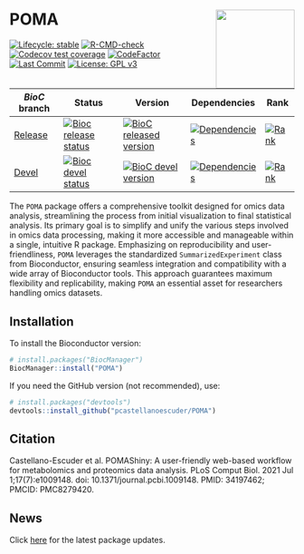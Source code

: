 
# POMA <img src='man/figures/logo.png' align="right" height="139" />

<!-- badges: start -->

[![Lifecycle:
stable](https://img.shields.io/badge/lifecycle-stable-brightgreen.svg)](https://www.tidyverse.org/lifecycle/#stable)
[![R-CMD-check](https://github.com/pcastellanoescuder/POMA/actions/workflows/R-CMD-check.yaml/badge.svg)](https://github.com/pcastellanoescuder/POMA/actions/workflows/R-CMD-check.yaml)
[![Codecov test
coverage](https://codecov.io/gh/pcastellanoescuder/POMA/branch/master/graph/badge.svg)](https://codecov.io/gh/pcastellanoescuder/POMA?branch=master)
[![CodeFactor](https://www.codefactor.io/repository/github/pcastellanoescuder/POMA/badge)](https://www.codefactor.io/repository/github/pcastellanoescuder/POMA)
[![Last
Commit](https://img.shields.io/github/last-commit/pcastellanoescuder/POMA.svg)](https://github.com/pcastellanoescuder/POMA/commits/master)
[![License: GPL
v3](https://img.shields.io/badge/License-GPLv3-blue.svg)](https://www.gnu.org/licenses/gpl-3.0)

| *BioC* branch                                                           | Status                                                                                                                                                  | Version                                                                                                                                            | Dependencies                                                                                                                                         | Rank                                                                                                                         |
|-------------------------------------------------------------------------|---------------------------------------------------------------------------------------------------------------------------------------------------------|----------------------------------------------------------------------------------------------------------------------------------------------------|------------------------------------------------------------------------------------------------------------------------------------------------------|------------------------------------------------------------------------------------------------------------------------------|
| [Release](http://bioconductor.org/packages/release/bioc/html/POMA.html) | [![Bioc release status](https://bioconductor.org/shields/build/release/bioc/POMA.svg)](https://bioconductor.org/checkResults/release/bioc-LATEST/POMA/) | [![BioC released version](https://img.shields.io/badge/release%20version-1.6.0-blue.svg)](https://www.bioconductor.org/packages/POMA)              | [![Dependencies](http://bioconductor.org/shields/dependencies/release/POMA.svg)](http://bioconductor.org/packages/release/bioc/html/POMA.html#since) | [![Rank](http://www.bioconductor.org/shields/downloads/release/POMA.svg)](https://bioconductor.org/packages/stats/bioc/POMA) |
| [Devel](http://bioconductor.org/packages/devel/bioc/html/POMA.html)     | [![Bioc devel status](https://bioconductor.org/shields/build/devel/bioc/POMA.svg)](https://bioconductor.org/checkResults/devel/bioc-LATEST/POMA/)       | [![BioC devel version](https://img.shields.io/badge/devel%20version-1.8.53-blue.svg)](https://bioconductor.org/packages/devel/bioc/html/POMA.html) | [![Dependencies](http://bioconductor.org/shields/dependencies/devel/POMA.svg)](http://bioconductor.org/packages/devel/bioc/html/POMA.html#since)     | [![Rank](http://www.bioconductor.org/shields/downloads/devel/POMA.svg)](https://bioconductor.org/packages/stats/bioc/POMA)   |

<!-- badges: end -->

The `POMA` package offers a comprehensive toolkit designed for omics
data analysis, streamlining the process from initial visualization to
final statistical analysis. Its primary goal is to simplify and unify
the various steps involved in omics data processing, making it more
accessible and manageable within a single, intuitive R package.
Emphasizing on reproducibility and user-friendliness, `POMA` leverages
the standardized `SummarizedExperiment` class from Bioconductor,
ensuring seamless integration and compatibility with a wide array of
Bioconductor tools. This approach guarantees maximum flexibility and
replicability, making `POMA` an essential asset for researchers handling
omics datasets.

<!-- For more information and to get started, visit the POMA website.  -->
<!-- POMA provides two different Shiny apps both for exploratory data analysis and statistical analysis that implement all POMA functions in two user-friendly web interfaces.      -->
<!--   - **POMAShiny**: Shiny version of this package. https://github.com/pcastellanoescuder/POMAShiny   -->
<!--   - **POMAcounts**: Shiny version for exploratory and statistical analysis of mass spectrometry spectral counts data and RNAseq data. https://github.com/pcastellanoescuder/POMAcounts    -->
<!-- The [GitHub page](https://github.com/pcastellanoescuder/POMA) is for active development, issue tracking and forking/pulling purposes. To get an overview of the package, see the [*POMA Workflow*](https://pcastellanoescuder.github.io/POMA/articles/POMA-demo.html) vignette.      -->

## Installation

To install the Bioconductor version:

``` r
# install.packages("BiocManager")
BiocManager::install("POMA")
```

If you need the GitHub version (not recommended), use:

``` r
# install.packages("devtools")
devtools::install_github("pcastellanoescuder/POMA")
```

## Citation

Castellano-Escuder et al. POMAShiny: A user-friendly web-based workflow
for metabolomics and proteomics data analysis. PLoS Comput Biol. 2021
Jul 1;17(7):e1009148. doi: 10.1371/journal.pcbi.1009148. PMID: 34197462;
PMCID: PMC8279420.

<!-- ### Cited In -->
<!-- Bellio C, Emperador M, Castellano P, et al. GDF15 Is an Eribulin Response Biomarker also Required for Survival of DTP Breast Cancer Cells. Cancers (Basel). 2022 May 23;14(10):2562. doi: 10.3390/cancers14102562. PMID: 35626166; PMCID: PMC9139899. -->
<!-- González-Domínguez R, Castellano-Escuder P, Lefèvre-Arbogast S, et al. Apolipoprotein E and sex modulate fatty acid metabolism in a prospective observational study of cognitive decline. Alzheimers Res Ther. 2022 Jan 3;14(1):1. doi: 10.1186/s13195-021-00948-8. PMID: 34980257; PMCID: PMC8725342. -->
<!-- González-Domínguez R, Castellano-Escuder P, Carmona F, et al. Food and Microbiota Metabolites Associate with Cognitive Decline in Older Subjects: A 12-Year Prospective Study. Mol Nutr Food Res. 2021 Dec;65(23):e2100606. doi: 10.1002/mnfr.202100606. Epub 2021 Oct 28. PMID: 34661340. -->
<!-- Peron G, Gargari G, Meroño T, et al. Crosstalk among intestinal barrier, gut microbiota and serum metabolome after a polyphenol-rich diet in older subjects with "leaky gut": The MaPLE trial. Clin Nutr. 2021 Oct;40(10):5288-5297. doi: 10.1016/j.clnu.2021.08.027. Epub 2021 Sep 9. PMID: 34534897. -->

## News

Click
[here](https://github.com/pcastellanoescuder/POMA/blob/master/NEWS.md)
for the latest package updates.

